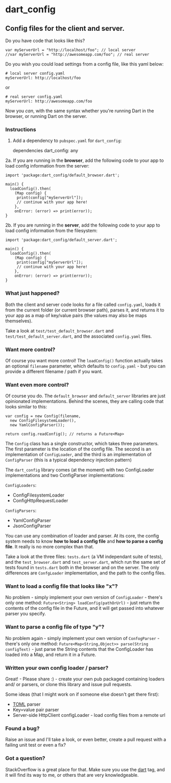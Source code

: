 dart_config
===========

## Config files for the client and server.

Do you have code that looks like this?

    var myServerUrl = "http://localhost/foo"; // local server
    //var myServerUrl = "http://awesomeapp.com/foo"; // real server
 

Do you wish you could load settings from a config file, like this yaml below:

    # local server config.yaml
    myServerUrl: http://localhost/foo
    
or 

    # real server config.yaml
    myServerUrl: http://awesomeapp.com/foo

Now you _can_, with the same syntax whether you're running Dart in the browser,
or running Dart on the server.

### Instructions

1. Add a dependency to `pubspec.yaml` for `dart_config`:

    dependencies
      dart_config: any
      
2a. If you are running in the **browser**, add the following code to
your app to load config information from the server:

    import 'package:dart_config/default_browser.dart';
    
    main() {
      loadConfig().then(
        (Map config) {
         print(config["myServerUrl"]);
         // continue with your app here!
        }, 
        onError: (error) => print(error));
    }
    
2b. If you are running in the **server**, add the following code to your app to
load config information from the filesystem:
 
    import 'package:dart_config/default_server.dart';
    
    main() {
      loadConfig().then(
        (Map config) {
         print(config["myServerUrl"]);
         // continue with your app here!
        }, 
        onError: (error) => print(error));
    }
    
### What just happened?

Both the client and server code looks for a file called `config.yaml`, loads 
it from the current folder (or current browser path), parses it, and returns
it to your app as a map of key/value pairs (the values may also be maps 
themselves).

Take a look at `test/test_default_browser.dart` and 
`test/test_default_server.dart`, and the associated `config.yaml` files.

### Want more control?

Of course you want more control!  The `loadConfig()` function actually takes
an optional `filename` parameter, which defaults to `config.yaml` - but you
can provide a different filename / path if you want.

### Want even more control?

Of course you do.  The `default_browser` and `default_server` libraries are 
just opinionated implementations.  Behind the scenes, they are calling code that
looks similar to this:

    var config = new Config(filename,
      new ConfigFilesystemLoader(),
      new YamlConfigParser());
  
    return config.readConfig(); // returns a Future<Map>
    
The `Config` class has a single constructor, which takes three parameters.
The first parameter is the location of the config file.  The second is an
implementation of `ConfigLoader`, and the third is an implementation of 
`ConfigParser` (this is a typical dependency injection pattern)

The `dart_config` library comes (at the moment) with two ConfigLoader 
implementations and two ConfigParser implementations:
 
`ConfigLoaders`:
 
- ConfigFilesystemLoader
- ConfigHttpRequestLoader

`ConfigParsers`:

- YamlConfigParser
- JsonConfigParser

You can use any combination of loader and parser.  At its core, the config 
system needs to know **how to load a config file** and **how to parse a config
file**.  It really is no more complex than that.

Take a look at the three files: `tests.dart` (a VM independant suite of tests), 
and the `test_browser.dart` and `test_server.dart`, which run the same set of 
tests found in `tests.dart` both in the browser and on the server.  The only
differences are `ConfgLoader` implementation, and the path to the config files.

### Want to load a config file that looks like "x"?

No problem - simply implement your own version of `ConfigLoader` - there's only
one method: `Future<String> loadConfig(pathOrUrl)` - just return the contents
of the config file in the Future<String>, and it will get passed into whatever
parser you specify.

### Want to parse a config file of type "y"?

No problem again - simply implement your own version of `ConfogParser` - there's
only one method: `Future<Map<String,Object>> parse(String configText)` - just
parse the String contents that the ConfigLoader has loaded into a Map, and 
return it in a Future.

### Written your own config loader / parser?

Great! - Please share :) - create your own pub packaged containing loaders and/
or parsers, or clone this library and issue pull requests. 

Some ideas (that I might work on if someone else doesn't get there first):

- [TOML](https://github.com/mojombo/toml) parser
- Key=value pair parser
- Server-side HttpClient configLoader - load config files from a remote url 
  
  
### Found a bug?  

Raise an issue and I'll take a look, or even better, create a pull request with
a failing unit test or even a fix?

### Got a question?

StackOverflow is a great place for that.  Make sure you use the 
[dart](http://stackoverflow.com/questions/tagged/dart) tag, and it will find 
its way to me, or others that are very knowledgeable.